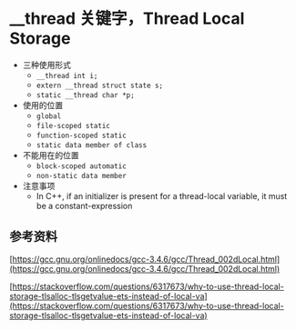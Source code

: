 # __thread 关键字，Thread Local Storage

* 三种使用形式
  * `__thread int i;`
  * `extern __thread struct state s;`
  * `static __thread char *p;`
* 使用的位置
  * `global`
  * `file-scoped static`
  * `function-scoped static`
  * `static data member of class`
* 不能用在的位置
  * `block-scoped automatic`
  * `non-static data member`
* 注意事项
  * In C++, if an initializer is present for a thread-local variable, it must be a constant-expression



## 参考资料

[https://gcc.gnu.org/onlinedocs/gcc-3.4.6/gcc/Thread_002dLocal.html](https://gcc.gnu.org/onlinedocs/gcc-3.4.6/gcc/Thread_002dLocal.html)

[https://stackoverflow.com/questions/6317673/why-to-use-thread-local-storage-tlsalloc-tlsgetvalue-ets-instead-of-local-va](https://stackoverflow.com/questions/6317673/why-to-use-thread-local-storage-tlsalloc-tlsgetvalue-ets-instead-of-local-va)


